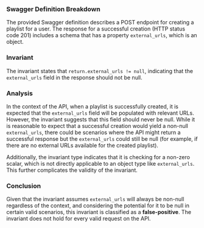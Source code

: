 ### Swagger Definition Breakdown
The provided Swagger definition describes a POST endpoint for creating a playlist for a user. The response for a successful creation (HTTP status code 201) includes a schema that has a property `external_urls`, which is an object. 

### Invariant
The invariant states that `return.external_urls != null`, indicating that the `external_urls` field in the response should not be null. 

### Analysis
In the context of the API, when a playlist is successfully created, it is expected that the `external_urls` field will be populated with relevant URLs. However, the invariant suggests that this field should never be null. While it is reasonable to expect that a successful creation would yield a non-null `external_urls`, there could be scenarios where the API might return a successful response but the `external_urls` could still be null (for example, if there are no external URLs available for the created playlist). 

Additionally, the invariant type indicates that it is checking for a non-zero scalar, which is not directly applicable to an object type like `external_urls`. This further complicates the validity of the invariant. 

### Conclusion
Given that the invariant assumes `external_urls` will always be non-null regardless of the context, and considering the potential for it to be null in certain valid scenarios, this invariant is classified as a **false-positive**. The invariant does not hold for every valid request on the API.
